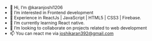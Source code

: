 - 👋 Hi, I’m @karanjoshi1206
- 👀 I’m interested in Frontend development 
- 👀 Experience in ReactJs | JavaScript | HTML5 | CSS3 | Firebase.  
- 🌱 I’m currently learning React native.
- 💞️ I’m looking to collaborate on projects related to web development 
- 📫 You can react me via joshikaran392@gmail.com

<!---
karanjoshi1206/karanjoshi1206 is a ✨ special ✨ repository because its `README.md` (this file) appears on your GitHub profile.
You can click the Preview link to take a look at your changes.
--->

